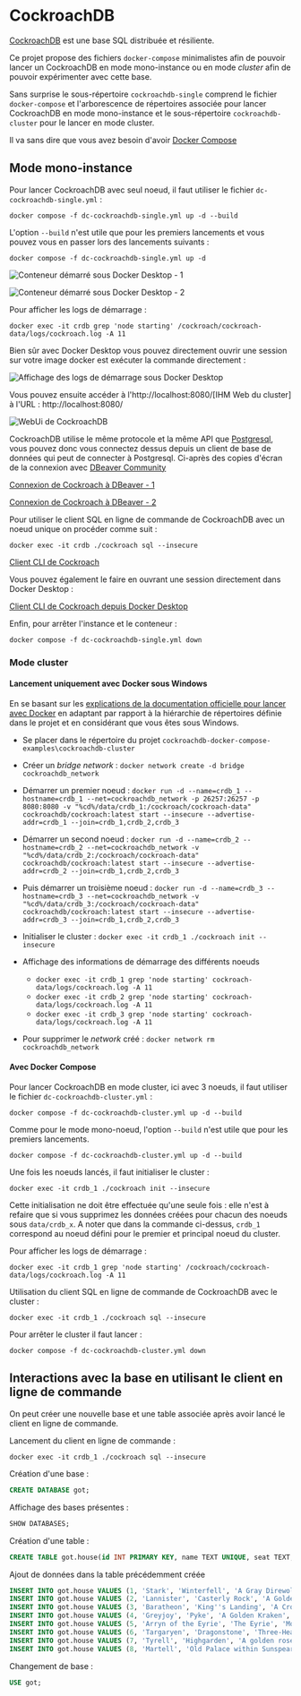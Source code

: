 # CockroachDB

[CockroachDB](https://www.cockroachlabs.com/) est une base SQL distribuée et résiliente.

Ce projet propose des fichiers `docker-compose` minimalistes afin de pouvoir lancer un  CockroachDB en mode mono-instance ou en mode _cluster_ afin de pouvoir expérimenter avec cette base.

Sans surprise le sous-répertoire `cockroachdb-single` comprend le fichier `docker-compose` et l'arborescence de répertoires associée pour lancer CockroachDB en mode mono-instance et le sous-répertoire `cockroachdb-cluster` pour le lancer en mode cluster.

Il va sans dire que vous avez besoin d'avoir [Docker Compose](https://docs.docker.com/compose/)

## Mode mono-instance 

Pour lancer CockroachDB avec seul noeud, il faut utiliser le fichier `dc-cockroachdb-single.yml` :

```
docker compose -f dc-cockroachdb-single.yml up -d --build
```

L'option `--build` n'est utile que pour les premiers lancements et vous pouvez vous en passer lors des lancements suivants :

```
docker compose -f dc-cockroachdb-single.yml up -d
```

![Conteneur démarré sous Docker Desktop - 1](img/cockroachdb-single-docker-desktop-screenshot-1.png "Conteneur démarré sous Docker Desktop - 1")

![Conteneur démarré sous Docker Desktop - 2](img/cockroachdb-single-docker-desktop-screenshot-2.png "Conteneur démarré sous Docker Desktop - 2")

Pour afficher les logs de démarrage : 

```
docker exec -it crdb grep 'node starting' /cockroach/cockroach-data/logs/cockroach.log -A 11
```

Bien sûr avec Docker Desktop vous pouvez directement ouvrir une session sur votre image docker est exécuter la commande directement :

![Affichage des logs de démarrage sous Docker Desktop](img/cockroachdb-single-docker-desktop-screenshot-3.png "Affichage des logs de démarrage sous Docker Desktop")

Vous pouvez ensuite accéder à l'http://localhost:8080/[IHM Web du cluster] à l'URL : http://localhost:8080/

![WebUi de CockroachDB](img/cockroachdb-single-webui.png "WebUI de CockroachDB")

CockroachDB utilise le même protocole et la même API que [Postgresql](https://www.postgresql.org/), vous pouvez donc vous connectez dessus depuis un client de base de données qui peut de connecter à Postgresql. Ci-après des copies d'écran de la connexion avec [DBeaver Community](https://dbeaver.io/)

[Connexion de Cockroach à DBeaver - 1](img/cockroachdb-single-dbeaver-1.png "Connexion de Cockroach à DBeaver - 1")

[Connexion de Cockroach à DBeaver - 2](img/cockroachdb-single-dbeaver-2.png "Connexion de Cockroach à DBeaver - 2")

Pour utiliser le client SQL en ligne de commande de CockroachDB avec un noeud unique on procéder comme suit :

```
docker exec -it crdb ./cockroach sql --insecure
```

[Client CLI de Cockroach](img/cockroachdb-single-cli-client.png "Client CLI de Cockroach")

Vous pouvez également le faire en ouvrant une session directement dans Docker Desktop :

[Client CLI de Cockroach depuis Docker Desktop](img/cockroachdb-single-cli-client-from-docker-desktop.png "Client CLI de Cockroach depuis Docker Desktop")

Enfin, pour arrêter l'instance et le conteneur :

```
docker compose -f dc-cockroachdb-single.yml down
```

### Mode cluster

#### Lancement uniquement avec Docker sous Windows

En se basant sur les [explications de la documentation officielle pour lancer avec Docker](https://www.cockroachlabs.com/docs/dev/start-a-local-cluster-in-docker-mac.html) en adaptant par rapport à la hiérarchie de répertoires définie dans le projet et en considérant que vous êtes sous Windows.

* Se placer dans le répertoire du projet `cockroachdb-docker-compose-examples\cockroachdb-cluster`
* Créer un _bridge network_ : `docker network create -d bridge cockroachdb_network`
* Démarrer un premier noeud : `docker run -d --name=crdb_1 --hostname=crdb_1 --net=cockroachdb_network -p 26257:26257 -p 8080:8080 -v "%cd%/data/crdb_1:/cockroach/cockroach-data" cockroachdb/cockroach:latest start --insecure --advertise-addr=crdb_1 --join=crdb_1,crdb_2,crdb_3`
* Démarrer un second noeud : `docker run -d --name=crdb_2 --hostname=crdb_2 --net=cockroachdb_network -v "%cd%/data/crdb_2:/cockroach/cockroach-data" cockroachdb/cockroach:latest start --insecure --advertise-addr=crdb_2 --join=crdb_1,crdb_2,crdb_3`
* Puis démarrer un troisième noeud : `docker run -d --name=crdb_3 --hostname=crdb_3 --net=cockroachdb_network -v "%cd%/data/crdb_3:/cockroach/cockroach-data" cockroachdb/cockroach:latest start --insecure --advertise-addr=crdb_3 --join=crdb_1,crdb_2,crdb_3`
* Initialiser le cluster : `docker exec -it crdb_1 ./cockroach init --insecure`
* Affichage des informations de démarrage des différents noeuds
  * `docker exec -it crdb_1 grep 'node starting' cockroach-data/logs/cockroach.log -A 11`
  * `docker exec -it crdb_2 grep 'node starting' cockroach-data/logs/cockroach.log -A 11`
  * `docker exec -it crdb_3 grep 'node starting' cockroach-data/logs/cockroach.log -A 11`

* Pour supprimer le _network_ créé : `docker network rm cockroachdb_network`

#### Avec Docker Compose

Pour lancer CockroachDB en mode cluster, ici avec 3 noeuds, il faut utiliser le fichier `dc-cockroachdb-cluster.yml` :

```
docker compose -f dc-cockroachdb-cluster.yml up -d --build
```

Comme pour le mode mono-noeud, l'option `--build` n'est utile que pour les premiers lancements.

```
docker compose -f dc-cockroachdb-cluster.yml up -d --build
```

Une fois les noeuds lancés, il faut initialiser le cluster : 

```
docker exec -it crdb_1 ./cockroach init --insecure
```

Cette initialisation ne doit être effectuée qu'une seule fois : elle n'est à refaire que si vous supprimez les données créées pour chacun des noeuds sous `data/crdb_x`.
A noter que dans la commande ci-dessus, `crdb_1` correspond au noeud défini pour le premier et principal noeud du cluster.

Pour afficher les logs de démarrage : 

```
docker exec -it crdb_1 grep 'node starting' /cockroach/cockroach-data/logs/cockroach.log -A 11
```

Utilisation du client SQL en ligne de commande de CockroachDB avec le cluster :

```
docker exec -it crdb_1 ./cockroach sql --insecure
```

Pour arrêter le cluster il faut lancer :

```
docker compose -f dc-cockroachdb-cluster.yml down
```

## Interactions avec la base en utilisant le client en ligne de commande

On peut créer une nouvelle base et une table associée après avoir lancé le client en ligne de commande.

Lancement du client en ligne de commande :

```
docker exec -it crdb_1 ./cockroach sql --insecure
```

Création d'une base :

```sql
CREATE DATABASE got;
```

Affichage des bases présentes :

```sql
SHOW DATABASES;
```

Création d'une table :

```sql
CREATE TABLE got.house(id INT PRIMARY KEY, name TEXT UNIQUE, seat TEXT, sigil TEXT, family_words TEXT);
```

Ajout de données dans la table précédemment créée

```sql
INSERT INTO got.house VALUES (1, 'Stark', 'Winterfell', 'A Gray Direwolf', 'Winter is coming');
INSERT INTO got.house VALUES (2, 'Lannister', 'Casterly Rock', 'A Golden Lion', 'Hear me roar !');
INSERT INTO got.house VALUES (3, 'Baratheon', 'King''s Landing', 'A Crowned Black Stag', 'Our is the fury !');
INSERT INTO got.house VALUES (4, 'Greyjoy', 'Pyke', 'A Golden Kraken', 'We do not sow');
INSERT INTO got.house VALUES (5, 'Arryn of the Eyrie', 'The Eyrie', 'Moon and Falcon', 'As high as Honor');
INSERT INTO got.house VALUES (6, 'Targaryen', 'Dragonstone', 'Three-Headed Dragon', 'Fire and Blood');
INSERT INTO got.house VALUES (7, 'Tyrell', 'Highgarden', 'A golden rose, on a green field', 'Growing Strong');
INSERT INTO got.house VALUES (8, 'Martell', 'Old Palace within Sunspear', 'A gold spear piercing a red sun on an orange field', 'Unbowed, Unbent, Unbroken');
```

Changement de base :

```sql
USE got;
```